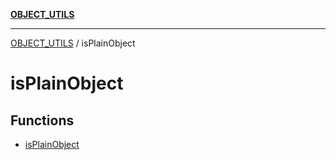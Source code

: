 [**OBJECT_UTILS**](../README.md)

***

[OBJECT_UTILS](../README.md) / isPlainObject

# isPlainObject

## Functions

- [isPlainObject](functions/isPlainObject.md)
